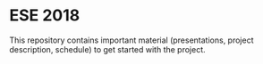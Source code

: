 # ESE 2018
This repository contains important material (presentations, project description, schedule) to get started with the project.
